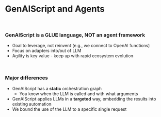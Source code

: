 # GenAIScript and Agents
&nbsp;
### GenAIScript is a **GLUE** language, **NOT** an agent framework
- Goal to leverage, not reinvent (e.g., we connect to OpenAI functions)
- Focus on adapters into/out of LLM
- Agility is key value - keep up with rapid ecosystem evolution

&nbsp;
### Major differences
- GenAIScript has a **static** orchestration graph
    - You know  when the LLM is called and with what arguments
- GenAIScript applies LLMs in a **targeted** way, 
embedding the results into existing automation
- We bound the use of the LLM to a specific single request

